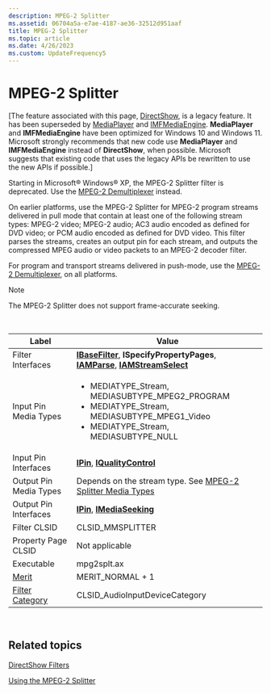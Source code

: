 ```yaml
---
description: MPEG-2 Splitter
ms.assetid: 06704a5a-e7ae-4187-ae36-32512d951aaf
title: MPEG-2 Splitter
ms.topic: article
ms.date: 4/26/2023
ms.custom: UpdateFrequency5
---
```


# MPEG-2 Splitter

\[The feature associated with this page, [DirectShow](/windows/win32/directshow/directshow), is a legacy feature. It has been superseded by [MediaPlayer](/uwp/api/Windows.Media.Playback.MediaPlayer) and [IMFMediaEngine](/windows/win32/api/mfmediaengine/nn-mfmediaengine-imfmediaengine). **MediaPlayer** and **IMFMediaEngine** have been optimized for Windows 10 and Windows 11. Microsoft strongly recommends that new code use **MediaPlayer** and **IMFMediaEngine** instead of **DirectShow**, when possible. Microsoft suggests that existing code that uses the legacy APIs be rewritten to use the new APIs if possible.\]

Starting in Microsoft® Windows® XP, the MPEG-2 Splitter filter is deprecated. Use the [MPEG-2 Demultiplexer](mpeg-2-demultiplexer.md) instead.

On earlier platforms, use the MPEG-2 Splitter for MPEG-2 program streams delivered in pull mode that contain at least one of the following stream types: MPEG-2 video; MPEG-2 audio; AC3 audio encoded as defined for DVD video; or PCM audio encoded as defined for DVD video. This filter parses the streams, creates an output pin for each stream, and outputs the compressed MPEG audio or video packets to an MPEG-2 decoder filter.

For program and transport streams delivered in push-mode, use the [MPEG-2 Demultiplexer](mpeg-2-demultiplexer.md), on all platforms.

> [!Note]  
> The MPEG-2 Splitter does not support frame-accurate seeking.

 




| Label | Value |
|--------|-------|
| Filter Interfaces | <a href="/windows/desktop/api/Strmif/nn-strmif-ibasefilter"><strong>IBaseFilter</strong></a>, <strong>ISpecifyPropertyPages</strong>, <a href="/previous-versions/windows/desktop/api/Amparse/nn-amparse-iamparse"><strong>IAMParse</strong></a>, <a href="/windows/desktop/api/Strmif/nn-strmif-iamstreamselect"><strong>IAMStreamSelect</strong></a> | 
| Input Pin Media Types | <ul><li>MEDIATYPE_Stream, MEDIASUBTYPE_MPEG2_PROGRAM</li><li>MEDIATYPE_Stream, MEDIASUBTYPE_MPEG1_Video</li><li>MEDIATYPE_Stream, MEDIASUBTYPE_NULL</li></ul> | 
| Input Pin Interfaces | <a href="/windows/desktop/api/Strmif/nn-strmif-ipin"><strong>IPin</strong></a>, <a href="/windows/desktop/api/Strmif/nn-strmif-iqualitycontrol"><strong>IQualityControl</strong></a> | 
| Output Pin Media Types | Depends on the stream type. See <a href="mpeg-2-splitter-media-types.md">MPEG-2 Splitter Media Types</a> | 
| Output Pin Interfaces | <a href="/windows/desktop/api/Strmif/nn-strmif-ipin"><strong>IPin</strong></a>, <a href="/windows/desktop/api/Strmif/nn-strmif-imediaseeking"><strong>IMediaSeeking</strong></a> | 
| Filter CLSID | CLSID_MMSPLITTER | 
| Property Page CLSID | Not applicable | 
| Executable | mpg2splt.ax | 
| <a href="merit.md">Merit</a> | MERIT_NORMAL + 1 | 
| <a href="filter-categories.md">Filter Category</a> | CLSID_AudioInputDeviceCategory | 




 

## Related topics

<dl> <dt>

[DirectShow Filters](directshow-filters.md)
</dt> <dt>

[Using the MPEG-2 Splitter](using-the-mpeg-2-splitter.md)
</dt> </dl>

 

 



